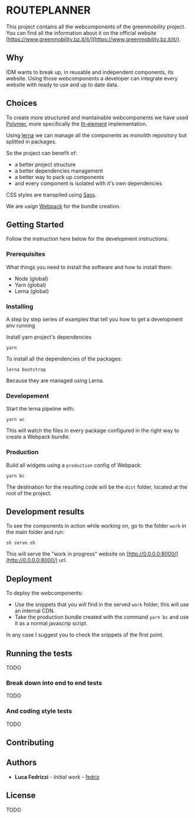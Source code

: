 # ROUTEPLANNER

This project contains all the webcomponents of the greenmobility project.
You can find all the information about it on the official website [https://www.greenmobility.bz.it/it/](https://www.greenmobility.bz.it/it/).

## Why

IDM wants to break up, in reusable and independent components, its website. Using those webcomponents a developer can integrate every website with ready to use and up to date data.

## Choices

To create more structured and mantainable webcomponents we have used [Polymer](https://www.polymer-project.org/), more specifically the [lit-element](https://lit-element.polymer-project.org/) implementation.

Using [lerna](https://github.com/lerna/lerna) we can manage all the components as monolith repository but splitted in packages.

So the project can benefit of:

- a better project structure
- a better dependencies management
- a better way to pack up components
- and every component is isolated with it's own dependencies

CSS styles are transpiled using [Sass](https://sass-lang.com/).

We are usign [Webpack](https://webpack.js.org/) for the bundle creation.

## Getting Started

Follow the instruction here below for the development instructions.

### Prerequisites

What things you need to install the software and how to install them:

- Node (global)
- Yarn (global)
- Lerna (global)

### Installing

A step by step series of examples that tell you how to get a development env running

Install yarn project's dependencies

```
yarn
```

To install all the dependencies of the packages:

```
lerna bootstrap
```

Because they are managed using Lerna.

### Developement

Start the lerna pipeline with:

```
yarn wc
```

This will watch the files in every package configured in the right way to create a Webpack bundle.

### Production

Build all widgets using a `production` config of Webpack:

```
yarn bc
```

The destination for the resulting code will be the `dist` folder, located at the root of the project.

## Development results

To see the components in action while working on, go to the folder `work` in the main folder and run:

```
sh serve.sh
```

This will serve the "work in progress" website on [http://0.0.0.0:8000/](http://0.0.0.0:8000/) url.

## Deployment

To deploy the webcomponents:

- Use the snippets that you will find in the served `work` folder, this will use an internal CDN.
- Take the production bundle created with the command `yarn bc` and use it as a normal javascrip script.

In any case I suggest you to check the snippets of the first point.

## Running the tests

TODO

### Break down into end to end tests

TODO

### And coding style tests

TODO

## Contributing

## Authors

- **Luca Fedrizzi** - _Initial work_ - [fedriz](https://github.com/fedriz)

## License

TODO
